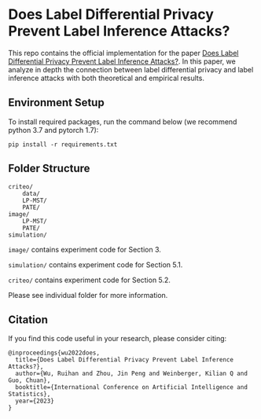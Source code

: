 # Does Label Differential Privacy Prevent Label Inference Attacks?

This repo contains the official implementation for the paper [Does Label Differential Privacy Prevent Label Inference Attacks?](https://arxiv.org/abs/2202.12968). In this paper, we analyze in depth the connection between label differential privacy and label inference attacks with both theoretical and empirical results.

## Environment Setup
To install required packages, run the command below (we recommend python 3.7 and pytorch 1.7):

```setup
pip install -r requirements.txt
```

## Folder Structure
```
criteo/
    data/
    LP-MST/
    PATE/
image/
    LP-MST/
    PATE/
simulation/
  ```

`image/` contains experiment code for Section 3.

`simulation/` contains experiment code for Section 5.1.

`criteo/` contains experiment code for Section 5.2.

Please see individual folder for more information.

## Citation
If you find this code useful in your research, please consider citing:

    @inproceedings{wu2022does,
      title={Does Label Differential Privacy Prevent Label Inference Attacks?},
      author={Wu, Ruihan and Zhou, Jin Peng and Weinberger, Kilian Q and Guo, Chuan},
      booktitle={International Conference on Artificial Intelligence and Statistics},
      year={2023}
    }
